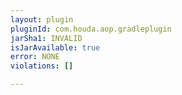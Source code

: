 ```yaml
---
layout: plugin
pluginId: com.houda.aop.gradleplugin
jarSha1: INVALID
isJarAvailable: true
error: NONE
violations: []

---
```

